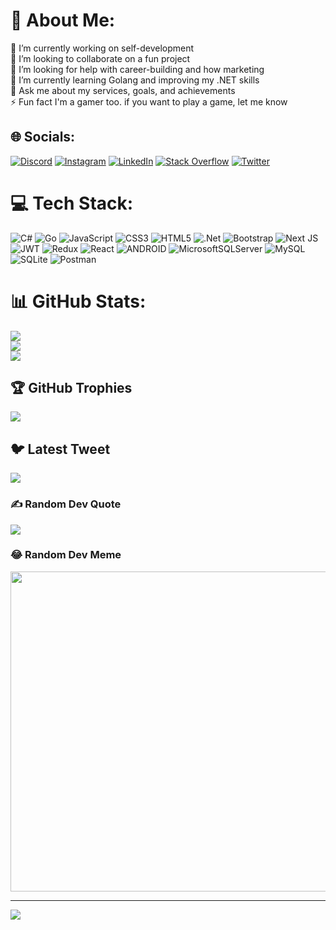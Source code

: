# 💫 About Me:
🔭 I’m currently working on self-development<br>👯 I’m looking to collaborate on a fun project<br>🤝 I’m looking for help with career-building and how marketing<br>🌱 I’m currently learning Golang and improving my .NET skills<br>💬 Ask me about my services, goals, and achievements<br>⚡ Fun fact I'm a gamer too. if you want to play a game, let me know


## 🌐 Socials:
[![Discord](https://img.shields.io/badge/Discord-%237289DA.svg?logo=discord&logoColor=white)](https://discord.gg/https://discord.gg/UN6QzftaWQ) [![Instagram](https://img.shields.io/badge/Instagram-%23E4405F.svg?logo=Instagram&logoColor=white)](https://instagram.com/callmearysmart) [![LinkedIn](https://img.shields.io/badge/LinkedIn-%230077B5.svg?logo=linkedin&logoColor=white)](https://linkedin.com/in/arysmart) [![Stack Overflow](https://img.shields.io/badge/-Stackoverflow-FE7A16?logo=stack-overflow&logoColor=white)](https://stackoverflow.com/users/10290884) [![Twitter](https://img.shields.io/badge/Twitter-%231DA1F2.svg?logo=Twitter&logoColor=white)](https://twitter.com/ArySmart1) 

# 💻 Tech Stack:
![C#](https://img.shields.io/badge/c%23-%23239120.svg?style=for-the-badge&logo=c-sharp&logoColor=white) ![Go](https://img.shields.io/badge/go-%2300ADD8.svg?style=for-the-badge&logo=go&logoColor=white) ![JavaScript](https://img.shields.io/badge/javascript-%23323330.svg?style=for-the-badge&logo=javascript&logoColor=%23F7DF1E) ![CSS3](https://img.shields.io/badge/css3-%231572B6.svg?style=for-the-badge&logo=css3&logoColor=white) ![HTML5](https://img.shields.io/badge/html5-%23E34F26.svg?style=for-the-badge&logo=html5&logoColor=white) ![.Net](https://img.shields.io/badge/.NET-5C2D91?style=for-the-badge&logo=.net&logoColor=white) ![Bootstrap](https://img.shields.io/badge/bootstrap-%23563D7C.svg?style=for-the-badge&logo=bootstrap&logoColor=white) ![Next JS](https://img.shields.io/badge/Next-black?style=for-the-badge&logo=next.js&logoColor=white) ![JWT](https://img.shields.io/badge/JWT-black?style=for-the-badge&logo=JSON%20web%20tokens) ![Redux](https://img.shields.io/badge/redux-%23593d88.svg?style=for-the-badge&logo=redux&logoColor=white) ![React](https://img.shields.io/badge/react-%2320232a.svg?style=for-the-badge&logo=react&logoColor=%2361DAFB) ![ANDROID](https://img.shields.io/badge/android-%2320232a.svg?style=for-the-badge&logo=android&logoColor=%a4c639) ![MicrosoftSQLServer](https://img.shields.io/badge/Microsoft%20SQL%20Sever-CC2927?style=for-the-badge&logo=microsoft%20sql%20server&logoColor=white) ![MySQL](https://img.shields.io/badge/mysql-%2300f.svg?style=for-the-badge&logo=mysql&logoColor=white) ![SQLite](https://img.shields.io/badge/sqlite-%2307405e.svg?style=for-the-badge&logo=sqlite&logoColor=white) ![Postman](https://img.shields.io/badge/Postman-FF6C37?style=for-the-badge&logo=postman&logoColor=white)
# 📊 GitHub Stats:
![](https://github-readme-stats.vercel.app/api?username=Aryagorjipour&theme=dark&hide_border=false&include_all_commits=true&count_private=true)<br/>
![](https://github-readme-streak-stats.herokuapp.com/?user=Aryagorjipour&theme=dark&hide_border=false)<br/>
![](https://github-readme-stats.vercel.app/api/top-langs/?username=Aryagorjipour&theme=dark&hide_border=false&include_all_commits=true&count_private=true&layout=compact)

## 🏆 GitHub Trophies
![](https://github-profile-trophy.vercel.app/?username=Aryagorjipour&theme=discord&no-frame=false&no-bg=false&margin-w=4)

## 🐦 Latest Tweet
[![](https://gtce.itsvg.in/api?username=ArySmart1)](https://github.com/VishwaGauravIn/github-twitter-card-embed)

### ✍️ Random Dev Quote
![](https://quotes-github-readme.vercel.app/api?type=horizontal&theme=dark)

### 😂 Random Dev Meme
<img src="https://rm.up.railway.app/" width="512px"/>

---
[![](https://visitcount.itsvg.in/api?id=Aryagorjipour&label=Profile%20Views&color=11&icon=0&pretty=true)](https://visitcount.itsvg.in)

